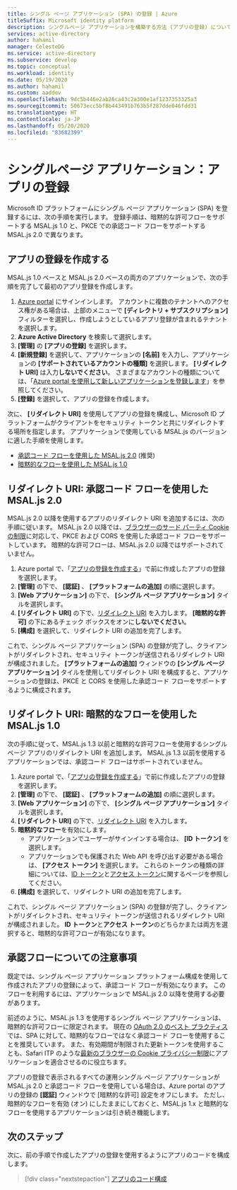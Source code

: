 ```yaml
---
title: シングル ページ アプリケーション (SPA) の登録 | Azure
titleSuffix: Microsoft identity platform
description: シングルページ アプリケーションを構築する方法 (アプリの登録) について説明します
services: active-directory
author: hahamil
manager: CelesteDG
ms.service: active-directory
ms.subservice: develop
ms.topic: conceptual
ms.workload: identity
ms.date: 05/19/2020
ms.author: hahamil
ms.custom: aaddev
ms.openlocfilehash: 9dc5b446e2ab26ca43c2a300e1af1237353325a3
ms.sourcegitcommit: 50673ecc5bf8b443491b763b5f287dde046fdd31
ms.translationtype: HT
ms.contentlocale: ja-JP
ms.lasthandoff: 05/20/2020
ms.locfileid: "83682399"
---
```

# <a name="single-page-application-app-registration"></a>シングルページ アプリケーション：アプリの登録

Microsoft ID プラットフォームにシングル ページ アプリケーション (SPA) を登録するには、次の手順を実行します。 登録手順は、暗黙的な許可フローをサポートする MSAL.js 1.0 と、PKCE での承認コード フローをサポートする MSAL.js 2.0 で異なります。

## <a name="create-the-app-registration"></a>アプリの登録を作成する

MSAL.js 1.0 ベースと MSAL.js 2.0 ベースの両方のアプリケーションで、次の手順を完了して最初のアプリ登録を作成します。

1. [Azure portal](https://portal.azure.com) にサインインします。 アカウントに複数のテナントへのアクセス権がある場合は、上部のメニューで **[ディレクトリ + サブスクリプション]** フィルターを選択し、作成しようとしているアプリ登録が含まれるテナントを選択します。
1. **Azure Active Directory** を検索して選択します。
1. **[管理]** の **[アプリの登録]** を選択します。
1. **[新規登録]** を選択して、アプリケーションの **[名前]** を入力し、アプリケーションの **[サポートされているアカウントの種類]** を選択します。 **[リダイレクト URI]** は入力**しないでください**。 さまざまなアカウントの種類については、「[Azure portal を使用して新しいアプリケーションを登録します](quickstart-register-app.md#register-a-new-application-using-the-azure-portal)」を参照してください。
1. **[登録]** を選択して、アプリの登録を作成します。

次に、 **[リダイレクト URI]** を使用してアプリの登録を構成し、Microsoft ID プラットフォームがクライアントをセキュリティ トークンと共にリダイレクトする場所を指定します。 アプリケーションで使用している MSAL.js のバージョンに適した手順を使用します。

- [承認コード フローを使用した MSAL.js 2.0](#redirect-uri-msaljs-20-with-auth-code-flow) (推奨)
- [暗黙的なフローを使用した MSAL.js 1.0](#redirect-uri-msaljs-10-with-implicit-flow)

## <a name="redirect-uri-msaljs-20-with-auth-code-flow"></a>リダイレクト URI: 承認コード フローを使用した MSAL.js 2.0

MSAL.js 2.0 以降を使用するアプリのリダイレクト URI を追加するには、次の手順に従います。 MSAL.js 2.0 以降では、[ブラウザーのサード パーティ Cookie の制限](reference-third-party-cookies-spas.md)に対応して、PKCE および CORS を使用した承認コード フローをサポートしています。 暗黙的な許可フローは、MSAL.js 2.0 以降ではサポートされていません。

1. Azure portal で、「[アプリの登録を作成する](#create-the-app-registration)」で前に作成したアプリの登録を選択します。
1. **[管理]** の下で、 **[認証]** 、 **[プラットフォームの追加]** の順に選択します。
1. **[Web アプリケーション]** の下で、 **[シングル ページ アプリケーション]** タイルを選択します。
1. **[リダイレクト URI]** の下で、[リダイレクト URI](reply-url.md) を入力します。 **[暗黙的な許可]** の下にあるチェック ボックスをオンに**しないでください**。
1. **[構成]** を選択して、リダイレクト URI の追加を完了します。

これで、シングル ページ アプリケーション (SPA) の登録が完了し、クライアントがリダイレクトされ、セキュリティ トークンが送信されるリダイレクト URI が構成されました。 **[プラットフォームの追加]** ウィンドウの **[シングル ページ アプリケーション]** タイルを使用してリダイレクト URI を構成すると、アプリケーションの登録は、PKCE と CORS を使用した承認コード フローをサポートするように構成されます。

## <a name="redirect-uri-msaljs-10-with-implicit-flow"></a>リダイレクト URI: 暗黙的なフローを使用した MSAL.js 1.0

次の手順に従って、MSAL.js 1.3 以前と暗黙的な許可フローを使用するシングル ページ アプリのリダイレクト URI を追加します。 MSAL.js 1.3 以前を使用するアプリケーションでは、承認コード フローはサポートされていません。

1. Azure portal で、「[アプリの登録を作成する](#create-the-app-registration)」で前に作成したアプリの登録を選択します。
1. **[管理]** の下で、 **[認証]** 、 **[プラットフォームの追加]** の順に選択します。
1. **[Web アプリケーション]** の下で、 **[シングル ページ アプリケーション]** タイルを選択します。
1. **[リダイレクト URI]** の下で、[リダイレクト URI](reply-url.md) を入力します。
1. **暗黙的なフロー**を有効にします。
    - アプリケーションでユーザーがサインインする場合は、 **[ID トークン]** を選択します。
    - アプリケーションでも保護された Web API を呼び出す必要がある場合は、 **[アクセス トークン]** を選択します。 これらのトークンの種類の詳細については、[ID トークン](id-tokens.md)と[アクセス トークン](access-tokens.md)に関するページを参照してください。
1. **[構成]** を選択して、リダイレクト URI の追加を完了します。

これで、シングル ページ アプリケーション (SPA) の登録が完了し、クライアントがリダイレクトされ、セキュリティ トークンが送信されるリダイレクト URI が構成されました。 **ID トークン**と**アクセス トークン**のどちらかまたは両方を選択すると、暗黙的な許可フローが有効になります。

## <a name="note-about-authorization-flows"></a>承認フローについての注意事項

既定では、シングル ページ アプリケーション プラットフォーム構成を使用して作成されたアプリの登録によって、承認コード フローが有効になります。 このフローを利用するには、アプリケーションで MSAL.js 2.0 以降を使用する必要があります。

前述のように、MSAL.js 1.3 を使用するシングル ページ アプリケーションは、暗黙的な許可フローに限定されます。 現在の [OAuth 2.0 のベスト プラクティス](v2-oauth2-auth-code-flow.md)では、SPA に対して、暗黙的なフローではなく承認コード フローを使用することを推奨しています。 また、有効期間が制限された更新トークンを使用することも、Safari ITP のような[最新のブラウザーの Cookie プライバシー制限](reference-third-party-cookies-spas.md)にアプリケーションを適合させるのに役立ちます。

アプリの登録で表示されるすべての運用シングル ページ アプリケーションが MSAL.js 2.0 と承認コード フローを使用している場合は、Azure portal のアプリの登録の **[認証]** ウィンドウで [暗黙的な許可] 設定をオフにします。 ただし、暗黙的なフローを有効 (オン) にしたままにしておくと、MSAL.js 1.x と暗黙的なフローを使用するアプリケーションは引き続き機能します。

## <a name="next-steps"></a>次のステップ

次に、前の手順で作成したアプリの登録を使用するようにアプリのコードを構成します。

> [!div class="nextstepaction"]
> [アプリのコード構成](scenario-spa-app-configuration.md)
